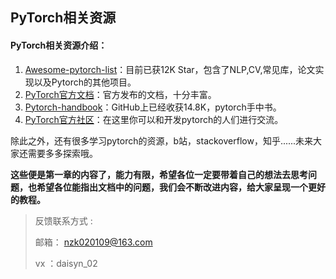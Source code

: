 ## PyTorch相关资源

#### PyTorch相关资源介绍：

1. [Awesome-pytorch-list](https://github.com/bharathgs/Awesome-pytorch-list)：目前已获12K Star，包含了NLP,CV,常见库，论文实现以及Pytorch的其他项目。
2. [PyTorch官方文档](https://pytorch.org/docs/stable/index.html)：官方发布的文档，十分丰富。
3. [Pytorch-handbook](https://github.com/zergtant/pytorch-handbook)：GitHub上已经收获14.8K，pytorch手中书。
4. [PyTorch官方社区](https://discuss.pytorch.org/)：在这里你可以和开发pytorch的人们进行交流。

除此之外，还有很多学习pytorch的资源，b站，stackoverflow，知乎......未来大家还需要多多探索哦。

**这些便是第一章的内容了，能力有限，希望各位一定要带着自己的想法去思考问题，也希望各位能指出文档中的问题，我们会不断改进内容，给大家呈现一个更好的教程。**

>  反馈联系方式 :
>
> 邮箱： nzk020109@163.com 
>
> vx ：daisyn_02

